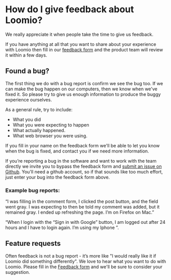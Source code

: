 # How do I give feedback about Loomio?

We really appreciate it when people take the time to give us feedback.

If you have anything at all that you want to share about your experience with Loomio then fill in our [feedback form](https://docs.google.com/a/enspiral.com/forms/d/1JS75ZdoBiA3k7IzxDPijV4kPh1fXrmWs9A8k_WG_pyE/viewform) and the product team will review it within a few days.

## Found a bug?

The first thing we do with a bug report is confirm we see the bug too. If we can make the bug happen on our computers, then we know when we've fixed it. So please try to give us enough information to produce the buggy experience ourselves.

As a general rule, try to include:
* What you did
* What you were expecting to happen
* What actually happened.
* What web browser you were using.

If you fill in your name on the feedback form we'll be able to let you know when the bug is fixed, and contact you if we need more information.

If you’re reporting a bug in the software and want to work with the team directly we invite you to bypass the feedback form and [submit an issue on Github](https://github.com/loomio/loomio/issues/new). You'll need a github account, so if that sounds like too much effort, just enter your bug into the feedback form above.

### Example bug reports:

“I was filling in the comment form, I clicked the post button, and the field went gray. I was expecting to then be told my comment was added, but it remained gray. I ended up refreshing the page. I’m on Firefox on Mac.”

“When I login with the “Sign in with Google” button, I am logged out after 24 hours and I have to login again. I’m using my Iphone ”.

## Feature requests

Often feedback is not a bug report - it’s more like "I would really like it if Loomio did something differently". We love to hear what you want to do with Loomio. Please fill in the [Feedback form](https://docs.google.com/a/enspiral.com/forms/d/1JS75ZdoBiA3k7IzxDPijV4kPh1fXrmWs9A8k_WG_pyE/viewform) and we'll be sure to consider your suggestion.
